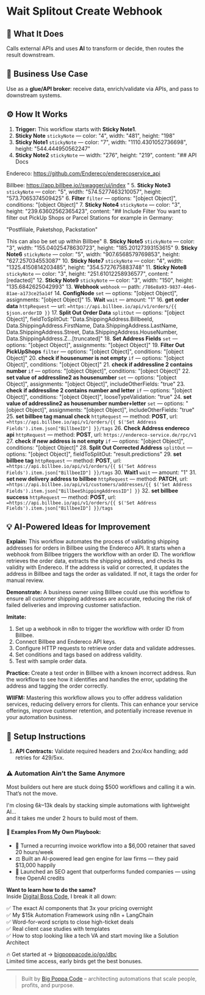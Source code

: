 # Wait Splitout Create Webhook
## 🚀 What It Does
Calls external APIs and uses **AI** to transform or decide, then routes the result downstream.

## 💼 Business Use Case
Use as a **glue/API broker**: receive data, enrich/validate via APIs, and pass to downstream systems.

## ⚙️ How It Works
1. **Trigger:** This workflow starts with **Sticky Note1**.
2. **Sticky Note** `stickyNote` — color: "4", width: "481", height: "198"
3. **Sticky Note1** `stickyNote` — color: "7", width: "1110.4301052736698", height: "544.444950562247"
4. **Sticky Note2** `stickyNote` — width: "276", height: "219", content: "## API Docs

Endereco:
https://github.com/Endereco/enderecoservice_api

Billbee:
https://app.billbee.io//swagger/ui/index
"
5. **Sticky Note3** `stickyNote` — color: "5", width: "574.5277463210057", height: "573.7065374509425"
6. **Filter** `filter` — options: "[object Object]", conditions: "[object Object]"
7. **Sticky Note4** `stickyNote` — color: "3", height: "239.63602562365423", content: "## Include Filter 
You want to filter out PickUp Shops or Parcel Stations for example in Germany:

"Postfiliale, Paketshop, Packstation"

This can also be set up within Billbee"
8. **Sticky Note5** `stickyNote` — color: "3", width: "155.04025478630723", height: "185.20127393153615"
9. **Sticky Note6** `stickyNote` — color: "5", width: "907.6568579769853", height: "627.257034553087"
10. **Sticky Note7** `stickyNote` — color: "4", width: "1325.4150814203485", height: "354.5727675883748"
11. **Sticky Note8** `stickyNote` — color: "3", height: "251.61012258936577", content: "[redacted]"
12. **Sticky Note9** `stickyNote` — color: "3", width: "150", height: "135.6842625042993"
13. **Webhook** `webhook` — path: `/786e8a93-9837-44e6-81ae-a173ce25a14f`
14. **ConfigNode** `set` — options: "[object Object]", assignments: "[object Object]"
15. **Wait** `wait` — amount: "1"
16. **get order data** `httpRequest` — url: `=https://api.billbee.io/api/v1/orders/{{ $json.orderID }}`
17. **Split Out Order Data** `splitOut` — options: "[object Object]", fieldToSplitOut: "Data.ShippingAddress.BillbeeId, Data.ShippingAddress.FirstName, Data.ShippingAddress.LastName, Data.ShippingAddress.Street, Data.ShippingAddress.HouseNumber, Data.ShippingAddress.Z…[truncated]"
18. **Set Address Fields** `set` — options: "[object Object]", assignments: "[object Object]"
19. **Filter Out PickUpShops** `filter` — options: "[object Object]", conditions: "[object Object]"
20. **check if housenumer is not empty** `if` — options: "[object Object]", conditions: "[object Object]"
21. **check if addressline 2 contains number** `if` — options: "[object Object]", conditions: "[object Object]"
22. **set value of addressline2 as housenumber** `set` — options: "[object Object]", assignments: "[object Object]", includeOtherFields: "true"
23. **check if addressline 2 contains number and letter** `if` — options: "[object Object]", conditions: "[object Object]", looseTypeValidation: "true"
24. **set value of addressline2 as housenumber number+letter** `set` — options: "[object Object]", assignments: "[object Object]", includeOtherFields: "true"
25. **set billbee tag manual check** `httpRequest` — method: **POST**, url: `=https://api.billbee.io/api/v1/orders/{{ $('Set Address Fields').item.json["BillbeeID"] }}/tags`
26. **Check Address endereco api** `httpRequest` — method: **POST**, url: `https://endereco-service.de/rpc/v1`
27. **check if new address is not empty** `if` — options: "[object Object]", conditions: "[object Object]"
28. **Split Out Corrected Address** `splitOut` — options: "[object Object]", fieldToSplitOut: "result.predictions"
29. **set billbee tag** `httpRequest` — method: **POST**, url: `=https://api.billbee.io/api/v1/orders/{{ $('Set Address Fields').item.json["BillbeeID"] }}/tags`
30. **Wait1** `wait` — amount: "1"
31. **set new delivery address to billbee** `httpRequest` — method: **PATCH**, url: `=https://api.billbee.io/api/v1/customers/addresses/{{ $('Set Address Fields').item.json["BillbeeShippingAddressID"] }}`
32. **set billbee success** `httpRequest` — method: **POST**, url: `=https://api.billbee.io/api/v1/orders/{{ $('Set Address Fields').item.json["BillbeeID"] }}/tags`

## 💡 AI-Powered Ideas for Improvement
**Explain:** This workflow automates the process of validating shipping addresses for orders in Billbee using the Endereco API. It starts when a webhook from Billbee triggers the workflow with an order ID. The workflow retrieves the order data, extracts the shipping address, and checks its validity with Endereco. If the address is valid or corrected, it updates the address in Billbee and tags the order as validated. If not, it tags the order for manual review.

**Demonstrate:** A business owner using Billbee could use this workflow to ensure all customer shipping addresses are accurate, reducing the risk of failed deliveries and improving customer satisfaction.

**Imitate:** 
1. Set up a webhook in n8n to trigger the workflow with order ID from Billbee.
2. Connect Billbee and Endereco API keys.
3. Configure HTTP requests to retrieve order data and validate addresses.
4. Set conditions and tags based on address validity.
5. Test with sample order data.

**Practice:** Create a test order in Billbee with a known incorrect address. Run the workflow to see how it identifies and handles the error, updating the address and tagging the order correctly.

**WIIFM:** Mastering this workflow allows you to offer address validation services, reducing delivery errors for clients. This can enhance your service offerings, improve customer retention, and potentially increase revenue in your automation business.

## 🔧 Setup Instructions
1. **API Contracts:** Validate required headers and 2xx/4xx handling; add retries for 429/5xx.

### ⚠️ Automation Ain’t the Same Anymore

Most builders out here are stuck doing $500 workflows and calling it a win.  
That’s not the move.  

I'm closing $6k–$13k deals by stacking simple automations with lightweight AI...  
and it takes me under 2 hours to build most of them.

#### 🧠 Examples From My Own Playbook:
- 🔁 Turned a recurring invoice workflow into a $6,000 retainer that saved 20 hours/week  
- ⚖️ Built an AI-powered lead gen engine for law firms — they paid $13,000 happily  
- 🚀 Launched an SEO agent that outperforms funded companies — using free OpenAI credits  

**Want to learn how to do the same?**  
Inside [Digital Boss Code](https://bigpoppacode.io/go/dbc), I break it all down:

✅ The exact AI components that 3x your pricing overnight  
✅ My $15k Automation Framework using n8n + LangChain  
✅ Word-for-word scripts to close high-ticket deals  
✅ Real client case studies with templates  
✅ How to stop looking like a tech VA and start moving like a Solution Architect  

🔥 Get started at → [bigpoppacode.io/go/dbc](https://bigpoppacode.io/go/dbc)  
Limited time access, early birds get the best bonuses.

---
> Built by [Big Poppa Code](https://bigpoppacode.io) – architecting automations that scale people, profits, and purpose.
